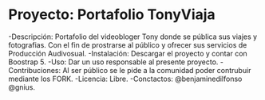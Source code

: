 # Proyecto: Portafolio TonyViaja

-Descripción: Portafolio del videobloger Tony donde se pública sus viajes y fotografias. Con el fin de prostrarse al público y ofrecer sus servicios de Producción Audivosual.
-Instalación: Descargar el proyecto y contar con Boostrap 5.
-Uso: Dar un uso responsable al presente proyecto.
-Contribuciones: Al ser público se le pide a la comunidad poder contrubuir mediante los FORK.
-Licencia: Libre.
-Conctactos: @benjaminedilfonso @gnius.
